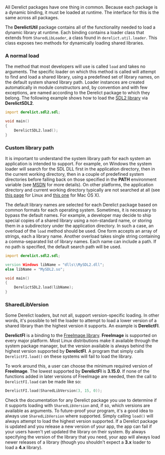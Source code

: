 All Derelict packages have one thing in common. Because each package is a dynamic binding, it must be loaded at runtime. The interface for this is the same across all packages.

The **DerelictUtil** package contains all of the functionality needed to load a dynamic library at runtime. Each binding contains a loader class that extends from `SharedLibLoader`, a class found in `derelict.util.loader`. This class exposes two methods for dynamically loading shared libraries.

### A normal load

The method that most developers will use is called `load` and takes no arguments. The specific loader on which this method is called will attempt to find and load a shared library, using a predefined set of library names, on the default system shared library path. Loader instances are created automatically in module constructors and, by convention and with few exceptions, are named according to the Derelict package to which they belong. The following example shows how to load the [SDL2 library] via **DerelictSDL2**.

```D
import derelict.sdl2.sdl;

void main()
{
    DerelictSDL2.load();
}
```

### Custom library path

It is important to understand the system library path for each system an application is intended to support. For example, on Windows the system loader will search for the SDL DLL first in the application directory, then in the current working directory, then in a couple of predefined system directories before falling back on those specified in the **PATH** environment variable (see [MSDN] for more details). On other platforms, the application directory and current working directory typically are not searched at all (see [this page] for Linux and [this one] for Mac OS X).

The default library names are selected for each Derelict package based on common formats for each operating system. Sometimes, it is necessary to bypass the default names. For example, a developer may decide to ship special copies of a shared library using a non-standard name, or storing them in a subdirectory under the application directory. In such a case, an overload of the `load` method should be used. One form accepts an array of strings, each a library name. Another overload takes single string containing a comma-separated list of library names. Each name can include a path. If no path is specified, the default search path will be used.

```D
import derelict.sdl2.sdl;

version Windows libName = "dlls\\MySDL2.dll";
else libName = "MySDL2.so";

void main()
{
    DerelictSDL2.load(libName);
}
```

### SharedLibVersion

Some Derelict loaders, but not all, support version-specific loading. In other words, it's possible to tell the loader to attempt to load a lower version of a shared library than the highest version it supports. An example is **DerelictFI**.

**DerelictFI** is a binding to the [FreeImage library]. **FreeImage** is supported on every major platform. Most Linux distributions make it available through the system package manager, but the version available is always behind the highest version supported by **DerelictFI**. A program that simply calls `DerelictFI.load()` on these systems will fail to load the library.

To work around this, a user can choose the minimum required version of **FreeImage**. The lowest supported by **DerelictFI** is **3.15.0**. If none of the functions added in later versions of FreeImage are needed, then the call to `DerelictFI.load` can be made like so:

```D
DerelictFI.load(SharedLibVersion(3, 15, 0));
```

Check the documentation for any Derelict package you use to determine if it supports loading with `SharedLibVersion` and, if so, which versions are available as arguments. To future-proof your program, it's a good idea to always use `SharedLibVersion` where supported. Simply calling `load()` will always attempt to load the highest version supported. If a Derelict package is updated and you release a new version of your app, the app can fail if your users haven't yet updated the library on their system. By always specifying the version of the library that you need, your app will always load newer releases of a library (though you shouldn't expect a **3.x** loader to load a **4.x** library).

[SDL2 library]: http://libsdl.org
[MSDN]: http://msdn.microsoft.com/en-us/library/7d83bc18.aspx
[this page]: http://tldp.org/HOWTO/Program-Library-HOWTO/dl-libraries.html
[this one]: https://developer.apple.com/library/mac/documentation/Darwin/Reference/ManPages/man3/dlopen.3.html
[FreeImage library]: http://freeimage.sourceforge.net